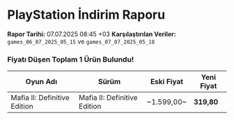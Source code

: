 # PlayStation İndirim Raporu

**Rapor Tarihi:** 07.07.2025 08:45 +03
**Karşılaştırılan Veriler:** `games_06_07_2025_05_15` ve `games_07_07_2025_05_18`

### Fiyatı Düşen Toplam 1 Ürün Bulundu!

| Oyun Adı | Sürüm | Eski Fiyat | Yeni Fiyat |
|---|---|---|---|
| Mafia II: Definitive Edition | Mafia II: Definitive Edition | ~1.599,00~ | **319,80** |
